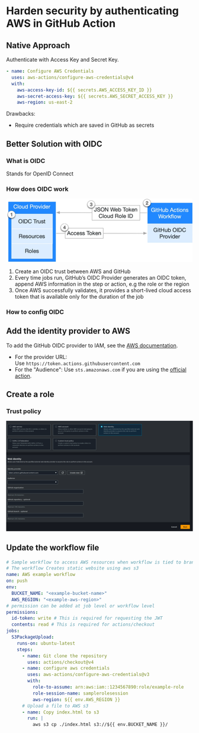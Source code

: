 # Harden security by authenticating AWS in GitHub Action

## Native Approach

Authenticate with Access Key and Secret Key.

```yaml
- name: Configure AWS Credentials
  uses: aws-actions/configure-aws-credentials@v4
  with:
    aws-access-key-id: ${{ secrets.AWS_ACCESS_KEY_ID }}
    aws-secret-access-key: ${{ secrets.AWS_SECRET_ACCESS_KEY }}
    aws-region: us-east-2
```

Drawbacks:

- Require credentials which are saved in GitHub as secrets

## Better Solution with OIDC

### What is OIDC

Stands for OpenID Connect

### How does OIDC work

<img src="./how-oidc-work.png" />

1. Create an OIDC trust between AWS and GitHub
2. Every time jobs run, GitHub’s OIDC Provider generates an OIDC token, append AWS information in the step or action, e.g the role or the region
3. Once AWS successfully validates, it provides a short-lived cloud access token that is available only for the duration of the job

### How to config OIDC

## Add the identity provider to AWS

To add the GitHub OIDC provider to IAM, see the [AWS documentation](https://docs.aws.amazon.com/IAM/latest/UserGuide/id_roles_providers_create_oidc.html).

- For the provider URL: Use `https://token.actions.githubusercontent.com`
- For the "Audience": Use `sts.amazonaws.com` if you are using the [official action](https://github.com/aws-actions/configure-aws-credentials).

## Create a role

### Trust policy

<img src="./oidc-config-iam-role.png" />

## Update the workflow file

```yaml
# Sample workflow to access AWS resources when workflow is tied to branch
# The workflow Creates static website using aws s3
name: AWS example workflow
on: push
env:
  BUCKET_NAME: "<example-bucket-name>"
  AWS_REGION: "<example-aws-region>"
# permission can be added at job level or workflow level
permissions:
  id-token: write # This is required for requesting the JWT
  contents: read # This is required for actions/checkout
jobs:
  S3PackageUpload:
    runs-on: ubuntu-latest
    steps:
      - name: Git clone the repository
        uses: actions/checkout@v4
      - name: configure aws credentials
        uses: aws-actions/configure-aws-credentials@v3
        with:
          role-to-assume: arn:aws:iam::1234567890:role/example-role
          role-session-name: samplerolesession
          aws-region: ${{ env.AWS_REGION }}
      # Upload a file to AWS s3
      - name: Copy index.html to s3
        run: |
          aws s3 cp ./index.html s3://${{ env.BUCKET_NAME }}/
```
